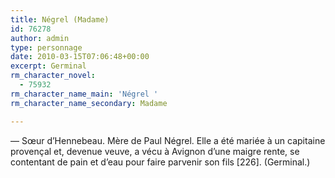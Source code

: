 ```yaml
---
title: Négrel (Madame)
id: 76278
author: admin
type: personnage
date: 2010-03-15T07:06:48+00:00
excerpt: Germinal
rm_character_novel:
  - 75932
rm_character_name_main: 'Négrel '
rm_character_name_secondary: Madame

---
```

— Sœur d&rsquo;Hennebeau. Mère de Paul Négrel. Elle a été mariée à un capitaine provençal et, devenue veuve, a vécu à Avignon d&rsquo;une maigre rente, se contentant de pain et d&rsquo;eau pour faire parvenir son fils [226]. (Germinal.)
